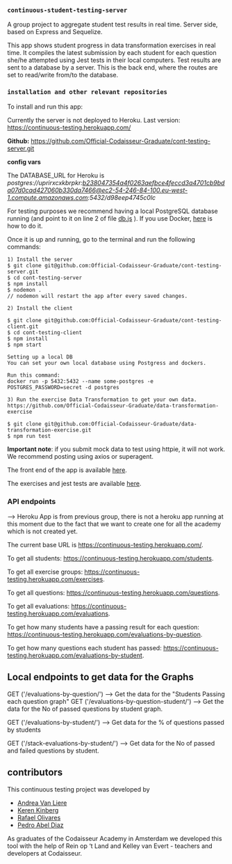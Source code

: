 ### `continuous-student-testing-server`

A group project to aggregate student test results in real time. Server side, based on Express and Sequelize.

This app shows student progress in data transformation exercises in real time. It compiles the latest submission by each student for each question she/he attempted using Jest tests in their local computers. Test results are sent to a database by a server. This is the back end, where the routes are set to read/write from/to the database.

### `installation and other relevant repositories`

To install and run this app:

Currently the server is not deployed to Heroku.
Last version: https://continuous-testing.herokuapp.com/

**Github:** https://github.com/Official-Codaisseur-Graduate/cont-testing-server.git

**config vars**

The DATABASE_URL for Heroku is *postgres://uprirxcxkbrpkr:b238047354a4f0263aefbce4feccd3a4701cb9bda07d0cad427060b330da7466@ec2-54-246-84-100.eu-west-1.compute.amazonaws.com:5432/d98eep4745c0lc*

For testing purposes we recommend having a local PostgreSQL database running (and point to it on line 2 of file [db.js](https://github.com/Official-Codaisseur-Graduate/cont-testing-server/blob/master/db.js) ). If you use Docker, [here](https://docs.docker.com/engine/reference/commandline/start/) is how to do it.

Once it is up and running, go to the terminal and run the following commands:

```
1) Install the server
$ git clone git@github.com:Official-Codaisseur-Graduate/cont-testing-server.git
$ cd cont-testing-server
$ npm install
$ nodemon .
// nodemon will restart the app after every saved changes.

2) Install the client

$ git clone git@github.com:Official-Codaisseur-Graduate/cont-testing-client.git
$ cd cont-testing-client
$ npm install
$ npm start

Setting up a local DB
You can set your own local database using Postgress and dockers. 

Run this command:
docker run -p 5432:5432 --name some-postgres -e POSTGRES_PASSWORD=secret -d postgres

3) Run the exercise Data Transformation to get your own data.
https://github.com/Official-Codaisseur-Graduate/data-transformation-exercise

$ git clone git@github.com:Official-Codaisseur-Graduate/data-transformation-exercise.git
$ npm run test
```

<b>Important note</b>: if you submit mock data to test using httpie, it will not work. We recommend posting using axios or superagent.

The front end of the app is available [here](https://github.com/Official-Codaisseur-Graduate/cont-testing-client).

The exercises and jest tests are available [here](https://github.com/Official-Codaisseur-Graduate/data-transformation-exercise).

### API endpoints

--> Heroku App is from previous group, there is not a heroku app running at this moment due to the fact that we want to create one for all the academy which is not created yet.

The current base URL is https://continuous-testing.herokuapp.com/.

To get all students: https://continuous-testing.herokuapp.com/students.

To get all exercise groups: https://continuous-testing.herokuapp.com/exercises.

To get all questions: https://continuous-testing.herokuapp.com/questions.

To get all evaluations: https://continuous-testing.herokuapp.com/evaluations.

To get how many students have a passing result for each question: https://continuous-testing.herokuapp.com/evaluations-by-question.

To get how many questions each student has passed: https://continuous-testing.herokuapp.com/evaluations-by-student.

## Local endpoints to get data for the Graphs

GET ('/evaluations-by-question/') 
  --> Get the data for the "Students Passing each question graph"
GET ('/evaluations-by-question-student/')
  --> Get the data for the No of passed questions by student graph.

GET ('/evaluations-by-student/')
  --> Get data for the % of questions passed by students

GET ('/stack-evaluations-by-student/')
  --> Get data for the No of passed and failed questions by student.


## contributors
This continuous testing project was developed by 
- [Andrea Van Liere](https://github.com/ajvanliere)
- [Keren Kinberg](https://github.com/kerenki)
- [Rafael Olivares](https://github.com/rafaelrolivares)
- [Pedro Abel Diaz](https://github.com/coderhook)


As graduates of the Codaisseur Academy in Amsterdam we developed this tool with the help of Rein op ‘t Land and Kelley van Evert - teachers and developers at Codaisseur. 
